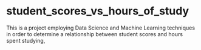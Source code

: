 # student_scores_vs_hours_of_study
This is a project employing Data Science and Machine Learning techniques in order to determine a relationship between student scores and hours spent studying,

